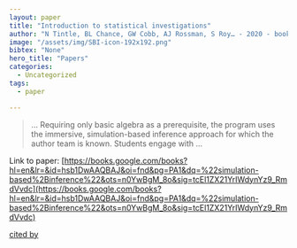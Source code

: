 ```yaml
---
layout: paper
title: "Introduction to statistical investigations"
author: "N Tintle, BL Chance, GW Cobb, AJ Rossman, S Roy… - 2020 - books.google.com"
image: "/assets/img/SBI-icon-192x192.png"
bibtex: "None"
hero_title: "Papers"
categories:
  - Uncategorized
tags:
  - paper

---
```

>… Requiring only basic algebra as a prerequisite, the program uses the immersive, simulation-based inference approach for which the author team is known. Students engage with …

Link to paper: [https://books.google.com/books?hl=en&lr=&id=hsb1DwAAQBAJ&oi=fnd&pg=PA1&dq=%22simulation-based%2Binference%22&ots=n0YwBgM_8o&sig=tcEl1ZX21YrIWdynYz9_RmdVvdc](https://books.google.com/books?hl=en&lr=&id=hsb1DwAAQBAJ&oi=fnd&pg=PA1&dq=%22simulation-based%2Binference%22&ots=n0YwBgM_8o&sig=tcEl1ZX21YrIWdynYz9_RmdVvdc)

[cited by](https://scholar.google.com/scholar?cites=13545723634164584493&as_sdt=2005&sciodt=0,5&hl=en&num=20)
